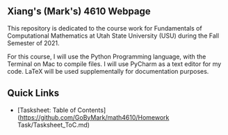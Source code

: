 ## Xiang's (Mark's) 4610 Webpage

This repository is dedicated to the course work for Fundamentals of Computational Mathematics at Utah State University (USU) during the Fall Semester of 2021.

For this course, I will use the Python Programming language, with the Terminal on Mac to compile files. I will use PyCharm as a text editor for my code. LaTeX will be used supplementally for documentation purposes.

## Quick Links
* [Tasksheet: Table of Contents](https://github.com/GoByMark/math4610/Homework Task/Tasksheet_ToC.md)
